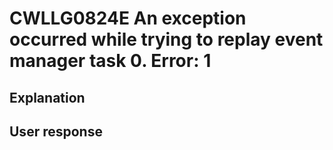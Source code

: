 # CWLLG0824E An exception occurred while trying to replay event manager task 0. Error: 1

## Explanation

## User response